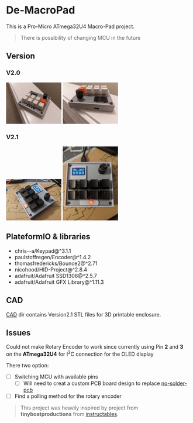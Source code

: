 # De-MacroPad
This is a Pro-Micro ATmega32U4 Macro-Pad project.

>There is possibility of changing MCU in the future

## Version
### V2.0
<img src="https://github.com/ric3b0wl/De-MacroPad/blob/main/IMG/2-0_0.jpg" width=30% height=30%>
<img src="https://github.com/ric3b0wl/De-MacroPad/blob/main/IMG/2-0_1.jpg" width=30% height=30%>

### V2.1
<img src="https://github.com/ric3b0wl/De-MacroPad/blob/main/IMG/2-1_0.jpg" width=30% height=30%>
<img src="https://github.com/ric3b0wl/De-MacroPad/blob/main/IMG/2-1_1.jpg" width=30% height=30%>

## PlateformIO & libraries
- chris--a/Keypad@^3.1.1
- paulstoffregen/Encoder@^1.4.2
- thomasfredericks/Bounce2@^2.71
- nicohood/HID-Project@^2.8.4
- adafruit/Adafruit SSD1306@^2.5.7
- adafruit/Adafruit GFX Library@^1.11.3

## CAD
[CAD](https://github.com/ric3b0wl/ProMirco-MacroPad_v2.1/tree/main/CAD) dir contains Version2.1 STL files for 3D printable enclosure.

## Issues
Could not make Rotary Encoder to work since currently using Pin **2** and **3** on the **ATmega32U4** for I$^{2}$C connection for the OLED display

There two option:
- [ ] Switching MCU with available pins
  - [ ] Will need to creat a custom PCB board design to replace [no-solder-pcb](https://github.com/ric3b0wl/ProMirco-MacroPad_v2.1/tree/main/CAD/no-solder-pcb.stl)
- [ ] Find a polling method for the rotary encoder

>This project was heavily inspired by project from **tinyboatproductions** from [instructables](https://www.instructables.com/Programmable-Macropad-V2/).
